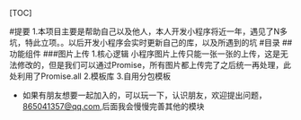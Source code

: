[TOC]

#提要
1.本项目主要是帮助自己以及他人，本人开发小程序将近一年，遇见了N多坑，特此立项。。以后开发小程序会实时更新自己的库，以及所遇到的坑
#目录
##功能组件
 ###图片上传
 1.核心逻辑 小程序图片上传只能一张一张的上传，这是无法修改的，但是我们可以通过Promise，所有图片都上传完了之后统一再处理，此处利用了Promise.all
2.模板库
3.自用分包模板



* 如果有朋友想要一起加入的，可以玩一下，认识朋友，欢迎提出问题，865041357@qq.com,后面我会慢慢完善其他的模块

